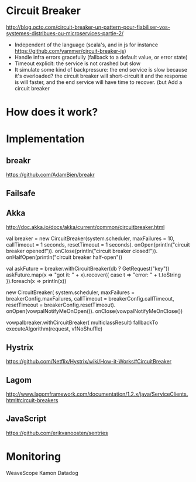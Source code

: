 
# Circuit Breaker

http://blog.octo.com/circuit-breaker-un-pattern-pour-fiabiliser-vos-systemes-distribues-ou-microservices-partie-2/


- Independent of the language (scala's, and in js for instance https://github.com/yammer/circuit-breaker-js)
- Handle infra errors gracefully (fallback to a default value, or error state)
- Timeout explicit: the service is not crashed but slow
- It simulate some kind of backpressure: the end service is slow because it's overloaded? the circuit breaker will short-circuit it and the response is will faster, and the end service will have time to recover. (but Add a circuit breaker


# How does it work?

# Implementation

## breakr

https://github.com/AdamBien/breakr

## Failsafe

## Akka

http://doc.akka.io/docs/akka/current/common/circuitbreaker.html


val breaker =
    new CircuitBreaker(system.scheduler,
      maxFailures = 10,
      callTimeout = 1 seconds,
      resetTimeout = 1 seconds).
      onOpen(println("circuit breaker opened!")).
      onClose(println("circuit breaker closed!")).
      onHalfOpen(println("circuit breaker half-open"))

val askFuture = breaker.withCircuitBreaker(db ? GetRequest("key"))
    askFuture.map(x => "got it: " + x).recover({
      case t => "error: " + t.toString
    }).foreach(x => println(x))



new CircuitBreaker(
      system.scheduler,
      maxFailures = breakerConfig.maxFailures,
      callTimeout = breakerConfig.callTimeout,
      resetTimeout = breakerConfig.resetTimeout).
      onOpen(vowpalNotifyMeOnOpen()).
      onClose(vowpalNotifyMeOnClose())

vowpalbreaker.withCircuitBreaker(
          multiclassResult) fallbackTo executeAlgorithm(request, v1NoShuffle)


## Hystrix

https://github.com/Netflix/Hystrix/wiki/How-it-Works#CircuitBreaker



## Lagom

http://www.lagomframework.com/documentation/1.2.x/java/ServiceClients.html#circuit-breakers



## JavaScript


https://github.com/erikvanoosten/sentries


# Monitoring

WeaveScope
Kamon
Datadog
